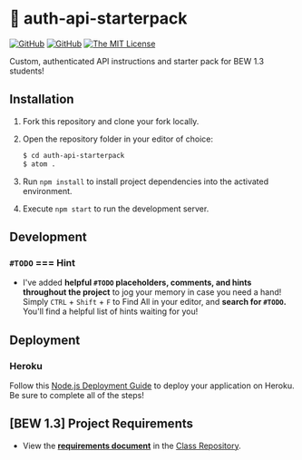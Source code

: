 # 🔐 auth-api-starterpack

[![GitHub](https://img.shields.io/github/forks/droxey/auth-api-starterpack.svg?style=flat-square)](https://github.com/droxey/auth-api-starterpack/network)
[![GitHub](https://img.shields.io/github/issues/droxey/auth-api-starterpack.svg?style=flat-square)](https://github.com/droxey/auth-api-starterpack/issues)
[![The MIT License](https://img.shields.io/badge/license-MIT-orange.svg?style=flat-square)](http://opensource.org/licenses/MIT)

Custom, authenticated API instructions and starter pack for BEW 1.3 students!

## Installation

1. Fork this repository and clone your fork locally.
1. Open the repository folder in your editor of choice:

    ```bash
    $ cd auth-api-starterpack
    $ atom .
    ```

1. Run `npm install` to install project dependencies into the activated environment.
1. Execute `npm start` to run the development server.

## Development

### `#TODO` === Hint

* I've added **helpful `#TODO` placeholders, comments, and hints throughout the project** to jog your memory in case you need a hand! Simply `CTRL` + `Shift` + `F` to Find All in your editor, and **search for `#TODO`.** You'll find a helpful list of hints waiting for you!

## Deployment

### Heroku

Follow this [Node.js Deployment Guide](https://devcenter.heroku.com/articles/getting-started-with-nodejs) to deploy your application on Heroku. Be sure to complete all of the steps!

## [BEW 1.3] Project Requirements

* View the [**requirements document**](https://github.com/Product-College-Courses/BEW-1.2-Authentication-and-Associations/blob/master/Projects/02-Custom-API-Project.md) in the [Class Repository](https://github.com/Product-College-Courses/BEW-1.2-Authentication-and-Associations).

